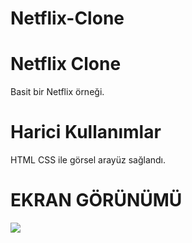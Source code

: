 # Netflix-Clone

<h1> Netflix Clone </h1>

Basit bir Netflix örneği.


<h1> Harici Kullanımlar </h1>

HTML CSS ile görsel arayüz sağlandı. 

<h1> EKRAN GÖRÜNÜMÜ</h1>

<img src="netflix-clone.gif">